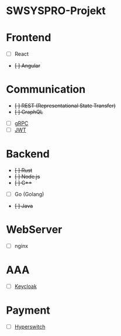 # SWSYSPRO-Projekt

# Frontend
- [ ] React
- ~~[ ] Angular~~
# Communication 
 - ~~[ ] REST (Representational State Transfer)~~
 - ~~[ ] GraphQL~~
 - [ ] [gRPC](https://grpc.io/)
 - [ ] [JWT](https://jwt.io/)
# Backend
- ~~[ ] Rust~~
- ~~[ ] Node.js~~
- ~~[ ] C++~~
- [ ] Go (Golang)
- ~~[ ] Java~~
# WebServer
- [ ] nginx
# AAA
- [ ] [Keycloak](https://www.keycloak.org/)
# Payment
- [ ] [Hyperswitch](https://hyperswitch.io/)
